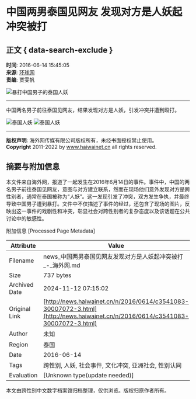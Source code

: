 # 中国两男泰国见网友 发现对方是人妖起冲突被打

## 正文 { data-search-exclude }


**时间**: 2016-06-14 15:45:05  
**来源**: [环球网](http://news.qq.com/a/20160614/045703.htm#p=1)  
**责编**: 贾雯帆  

![暴打中国男子的泰国人妖](http://images.haiwainet.cn/20160614/1465890325498111.jpg "点击进入下一页")

---

中国两名男子前往泰国见网友，结果发现对方是人妖，引发冲突并遭到殴打。

![泰国人妖](https://statics.haiwainet.cn/tpl/2015-10-30/images/app-n.jpg)
![泰国人妖](https://statics.haiwainet.cn/tpl/2015-10-30/images/wap.jpg)

--- 

**版权声明**: 海外网传媒有限公司版权所有，未经书面授权禁止使用。  
**Copyright** 2011-2022 by www.haiwainet.cn all rights reserved.

## 摘要与附加信息

<!-- tcd_abstract -->
本文件来自海外网，报道了一起发生在2016年6月14日的事件。事件中，中国的两名男子前往泰国见网友，意图与对方建立联系，然而在现场他们意外发现对方是跨性别者，通常在泰国被称为“人妖”。这一发现引发了冲突，双方发生争执，并最终导致中国男子遭到暴打。文件中不仅描述了事件的经过，还包含了现场的图片，反映出这一事件的戏剧性和冲突，彰显社会对跨性别者的复杂态度以及该话题在公共讨论中的敏感性。
<!-- tcd_abstract_end -->

附加信息 [Processed Page Metadata]

| Attribute       | Value                                  |
|-----------------|----------------------------------------|
| Filename        | news_中国两男泰国见网友发现对方是人妖起冲突被打_-_海外网.md                             |
| Size            | 737 bytes                           |
| Archived Date   | 2024-11-12 07:15:02                             |
| Original Link   | [http://news.haiwainet.cn/n/2016/0614/c3541083-30007072-3.html](http://news.haiwainet.cn/n/2016/0614/c3541083-30007072-3.html)                       |
| Author          | 未知                               |
| Region          | 泰国                               |
| Date            | 2016-06-14                                 |
| Tags            | 跨性别, 人妖, 社会事件, 文化冲突, 亚洲社会, 性别认同                                 |
| Evaluation            | [Unknown type(update needed)]                                 |
<!-- tcd_table_end -->

本文由跨性别中文数字档案馆归档整理，仅供浏览。版权归原作者所有。
